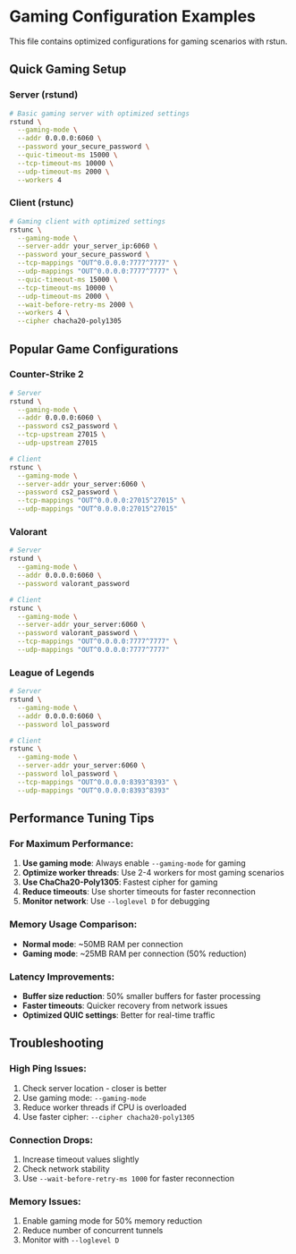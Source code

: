 # Gaming Configuration Examples

This file contains optimized configurations for gaming scenarios with rstun.

## Quick Gaming Setup

### Server (rstund)
```bash
# Basic gaming server with optimized settings
rstund \
  --gaming-mode \
  --addr 0.0.0.0:6060 \
  --password your_secure_password \
  --quic-timeout-ms 15000 \
  --tcp-timeout-ms 10000 \
  --udp-timeout-ms 2000 \
  --workers 4
```

### Client (rstunc)
```bash
# Gaming client with optimized settings
rstunc \
  --gaming-mode \
  --server-addr your_server_ip:6060 \
  --password your_secure_password \
  --tcp-mappings "OUT^0.0.0.0:7777^7777" \
  --udp-mappings "OUT^0.0.0.0:7777^7777" \
  --quic-timeout-ms 15000 \
  --tcp-timeout-ms 10000 \
  --udp-timeout-ms 2000 \
  --wait-before-retry-ms 2000 \
  --workers 4 \
  --cipher chacha20-poly1305
```

## Popular Game Configurations

### Counter-Strike 2
```bash
# Server
rstund \
  --gaming-mode \
  --addr 0.0.0.0:6060 \
  --password cs2_password \
  --tcp-upstream 27015 \
  --udp-upstream 27015

# Client
rstunc \
  --gaming-mode \
  --server-addr your_server:6060 \
  --password cs2_password \
  --tcp-mappings "OUT^0.0.0.0:27015^27015" \
  --udp-mappings "OUT^0.0.0.0:27015^27015"
```

### Valorant
```bash
# Server
rstund \
  --gaming-mode \
  --addr 0.0.0.0:6060 \
  --password valorant_password

# Client
rstunc \
  --gaming-mode \
  --server-addr your_server:6060 \
  --password valorant_password \
  --tcp-mappings "OUT^0.0.0.0:7777^7777" \
  --udp-mappings "OUT^0.0.0.0:7777^7777"
```

### League of Legends
```bash
# Server
rstund \
  --gaming-mode \
  --addr 0.0.0.0:6060 \
  --password lol_password

# Client
rstunc \
  --gaming-mode \
  --server-addr your_server:6060 \
  --password lol_password \
  --tcp-mappings "OUT^0.0.0.0:8393^8393" \
  --udp-mappings "OUT^0.0.0.0:8393^8393"
```

## Performance Tuning Tips

### For Maximum Performance:
1. **Use gaming mode**: Always enable `--gaming-mode` for gaming
2. **Optimize worker threads**: Use 2-4 workers for most gaming scenarios
3. **Use ChaCha20-Poly1305**: Fastest cipher for gaming
4. **Reduce timeouts**: Use shorter timeouts for faster reconnection
5. **Monitor network**: Use `--loglevel D` for debugging

### Memory Usage Comparison:
- **Normal mode**: ~50MB RAM per connection
- **Gaming mode**: ~25MB RAM per connection (50% reduction)

### Latency Improvements:
- **Buffer size reduction**: 50% smaller buffers for faster processing
- **Faster timeouts**: Quicker recovery from network issues
- **Optimized QUIC settings**: Better for real-time traffic

## Troubleshooting

### High Ping Issues:
1. Check server location - closer is better
2. Use gaming mode: `--gaming-mode`
3. Reduce worker threads if CPU is overloaded
4. Use faster cipher: `--cipher chacha20-poly1305`

### Connection Drops:
1. Increase timeout values slightly
2. Check network stability
3. Use `--wait-before-retry-ms 1000` for faster reconnection

### Memory Issues:
1. Enable gaming mode for 50% memory reduction
2. Reduce number of concurrent tunnels
3. Monitor with `--loglevel D` 
